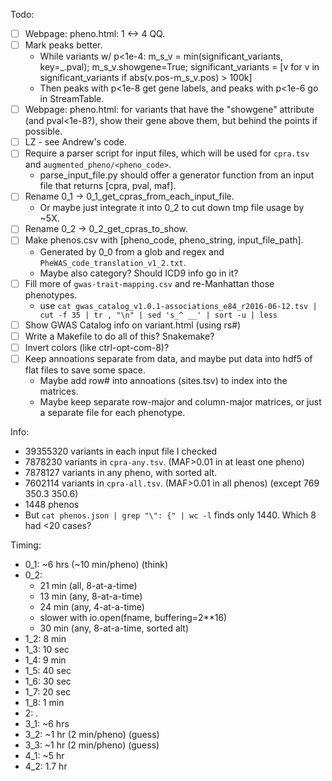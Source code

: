 Todo:
- [ ] Webpage: pheno.html: 1 <-> 4 QQ.
- [ ] Mark peaks better.
    - While variants w/ p<1e-4: m_s_v = min(significant_variants, key=_.pval); m_s_v.showgene=True; significant_variants = [v for v in significant_variants if abs(v.pos-m_s_v.pos) > 100k]
    - Then peaks with p<1e-8 get gene labels, and peaks with p<1e-6 go in StreamTable.
- [ ] Webpage: pheno.html: for variants that have the "showgene" attribute (and pval<1e-8?), show their gene above them, but behind the points if possible.
- [ ] LZ - see Andrew's code.
- [ ] Require a parser script for input files, which will be used for `cpra.tsv` and `augmented_pheno/<pheno_code>`.
    - parse_input_file.py should offer a generator function from an input file that returns [cpra, pval, maf].
- [ ] Rename 0_1 -> 0_1_get_cpras_from_each_input_file.
    - Or maybe just integrate it into 0_2 to cut down tmp file usage by ~5X.
- [ ] Rename 0_2 -> 0_2_get_cpras_to_show.
- [ ] Make phenos.csv with [pheno_code, pheno_string, input_file_path].
    - Generated by 0_0 from a glob and regex and `PheWAS_code_translation_v1_2.txt`.
    - Maybe also category?  Should ICD9 info go in it?
- [ ] Fill more of `gwas-trait-mapping.csv` and re-Manhattan those phenotypes.
    - use `cat gwas_catalog_v1.0.1-associations_e84_r2016-06-12.tsv | cut -f 35 | tr , "\n" | sed 's_^ __' | sort -u | less`
- [ ] Show GWAS Catalog info on variant.html (using rs#)
- [ ] Write a Makefile to do all of this?  Snakemake?
- [ ] Invert colors (like ctrl-opt-com-8)?
- [ ] Keep annoations separate from data, and maybe put data into hdf5 of flat files to save some space.
    - Maybe add row# into annoations (sites.tsv) to index into the matrices.
    - Maybe keep separate row-major and column-major matrices, or just a separate file for each phenotype.


Info:
- 39355320 variants in each input file I checked
- 7878230 variants in `cpra-any.tsv`. (MAF>0.01 in at least one pheno)
- 7878127 variants in any pheno, with sorted alt.
- 7602114 variants in `cpra-all.tsv`. (MAF>0.01 in all phenos) (except 769 350.3 350.6)
- 1448 phenos
- But `cat phenos.json | grep "\": {" | wc -l` finds only 1440.  Which 8 had <20 cases?


Timing:
- 0_1: ~6 hrs (~10 min/pheno) (think)
- 0_2:
    - 21 min (all, 8-at-a-time)
    - 13 min (any, 8-at-a-time)
    - 24 min (any, 4-at-a-time)
    - slower with io.open(fname, buffering=2**16)
    - 30 min (any, 8-at-a-time, sorted alt)
- 1_2: 8 min
- 1_3: 10 sec
- 1_4: 9 min
- 1_5: 40 sec
- 1_6: 30 sec
- 1_7: 20 sec
- 1_8: 1 min
- 2: .
- 3_1: ~6 hrs
- 3_2: ~1 hr (2 min/pheno) (guess)
- 3_3: ~1 hr (2 min/pheno) (guess)
- 4_1: ~5 hr
- 4_2: 1.7 hr

